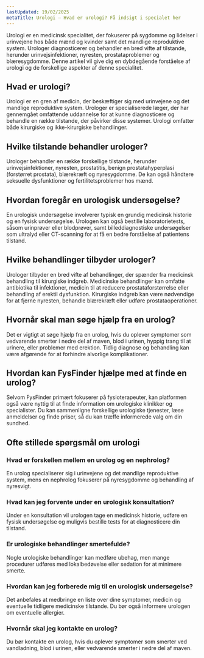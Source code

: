```yaml
---
lastUpdated: 19/02/2025
metaTitle: Urologi – Hvad er urologi? Få indsigt i specialet her
---
```


Urologi er en medicinsk specialitet, der fokuserer på sygdomme og lidelser i urinvejene hos både mænd og kvinder samt det mandlige reproduktive system. Urologer diagnosticerer og behandler en bred vifte af tilstande, herunder urinvejsinfektioner, nyresten, prostataproblemer og blæresygdomme. Denne artikel vil give dig en dybdegående forståelse af urologi og de forskellige aspekter af denne specialitet.

## Hvad er urologi?

Urologi er en gren af medicin, der beskæftiger sig med urinvejene og det mandlige reproduktive system. Urologer er specialiserede læger, der har gennemgået omfattende uddannelse for at kunne diagnosticere og behandle en række tilstande, der påvirker disse systemer. Urologi omfatter både kirurgiske og ikke-kirurgiske behandlinger.

## Hvilke tilstande behandler urologer?

Urologer behandler en række forskellige tilstande, herunder urinvejsinfektioner, nyresten, prostatitis, benign prostatahyperplasi (forstørret prostata), blærekræft og nyresygdomme. De kan også håndtere seksuelle dysfunktioner og fertilitetsproblemer hos mænd.

## Hvordan foregår en urologisk undersøgelse?

En urologisk undersøgelse involverer typisk en grundig medicinsk historie og en fysisk undersøgelse. Urologen kan også bestille laboratorietests, såsom urinprøver eller blodprøver, samt billeddiagnostiske undersøgelser som ultralyd eller CT-scanning for at få en bedre forståelse af patientens tilstand.

## Hvilke behandlinger tilbyder urologer?

Urologer tilbyder en bred vifte af behandlinger, der spænder fra medicinsk behandling til kirurgiske indgreb. Medicinske behandlinger kan omfatte antibiotika til infektioner, medicin til at reducere prostataforstørrelse eller behandling af erektil dysfunktion. Kirurgiske indgreb kan være nødvendige for at fjerne nyresten, behandle blærekræft eller udføre prostataoperationer.

## Hvornår skal man søge hjælp fra en urolog?

Det er vigtigt at søge hjælp fra en urolog, hvis du oplever symptomer som vedvarende smerter i nedre del af maven, blod i urinen, hyppig trang til at urinere, eller problemer med erektion. Tidlig diagnose og behandling kan være afgørende for at forhindre alvorlige komplikationer.

## Hvordan kan FysFinder hjælpe med at finde en urolog?

Selvom FysFinder primært fokuserer på fysioterapeuter, kan platformen også være nyttig til at finde information om urologiske klinikker og specialister. Du kan sammenligne forskellige urologiske tjenester, læse anmeldelser og finde priser, så du kan træffe informerede valg om din sundhed.

## Ofte stillede spørgsmål om urologi

### Hvad er forskellen mellem en urolog og en nephrolog?

En urolog specialiserer sig i urinvejene og det mandlige reproduktive system, mens en nephrolog fokuserer på nyresygdomme og behandling af nyresvigt.

### Hvad kan jeg forvente under en urologisk konsultation?

Under en konsultation vil urologen tage en medicinsk historie, udføre en fysisk undersøgelse og muligvis bestille tests for at diagnosticere din tilstand.

### Er urologiske behandlinger smertefulde?

Nogle urologiske behandlinger kan medføre ubehag, men mange procedurer udføres med lokalbedøvelse eller sedation for at minimere smerte.

### Hvordan kan jeg forberede mig til en urologisk undersøgelse?

Det anbefales at medbringe en liste over dine symptomer, medicin og eventuelle tidligere medicinske tilstande. Du bør også informere urologen om eventuelle allergier.

### Hvornår skal jeg kontakte en urolog?

Du bør kontakte en urolog, hvis du oplever symptomer som smerter ved vandladning, blod i urinen, eller vedvarende smerter i nedre del af maven.
